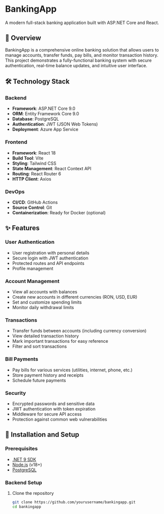 # BankingApp

A modern full-stack banking application built with ASP.NET Core and React.

## 🌟 Overview

BankingApp is a comprehensive online banking solution that allows users to manage accounts, transfer funds, pay bills, and monitor transaction history. This project demonstrates a fully-functional banking system with secure authentication, real-time balance updates, and intuitive user interface.

## 🛠️ Technology Stack

### Backend
- **Framework**: ASP.NET Core 9.0
- **ORM**: Entity Framework Core 9.0
- **Database**: PostgreSQL
- **Authentication**: JWT (JSON Web Tokens)
- **Deployment**: Azure App Service

### Frontend
- **Framework**: React 18
- **Build Tool**: Vite
- **Styling**: Tailwind CSS
- **State Management**: React Context API
- **Routing**: React Router 6
- **HTTP Client**: Axios

### DevOps
- **CI/CD**: GitHub Actions
- **Source Control**: Git
- **Containerization**: Ready for Docker (optional)

## ✨ Features

### User Authentication
- User registration with personal details
- Secure login with JWT authentication
- Protected routes and API endpoints
- Profile management

### Account Management
- View all accounts with balances
- Create new accounts in different currencies (RON, USD, EUR)
- Set and customize spending limits
- Monitor daily withdrawal limits

### Transactions
- Transfer funds between accounts (including currency conversion)
- View detailed transaction history
- Mark important transactions for easy reference
- Filter and sort transactions

### Bill Payments
- Pay bills for various services (utilities, internet, phone, etc.)
- Store payment history and receipts
- Schedule future payments

### Security
- Encrypted passwords and sensitive data
- JWT authentication with token expiration
- Middleware for secure API access
- Protection against common web vulnerabilities

## 🚀 Installation and Setup

### Prerequisites
- [.NET 9 SDK](https://dotnet.microsoft.com/download)
- [Node.js](https://nodejs.org/) (v18+)
- [PostgreSQL](https://www.postgresql.org/download/)

### Backend Setup
1. Clone the repository
   ```bash
   git clone https://github.com/yourusername/bankingapp.git
   cd bankingapp

